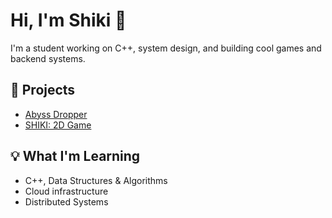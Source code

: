 # Hi, I'm Shiki 👋

I'm a student working on C++, system design, and building cool games and backend systems.

## 🔧 Projects
- [Abyss Dropper](https://github.com/Shiki0/abyss-dropper)
- [SHIKI: 2D Game](https://github.com/Shiki0/shiki)

## 💡 What I'm Learning
- C++, Data Structures & Algorithms
- Cloud infrastructure
- Distributed Systems


<!--
**Shiki0x/Shiki0x** is a ✨ _special_ ✨ repository because its `README.md` (this file) appears on your GitHub profile.

Here are some ideas to get you started:

- 🔭 I’m currently working on ...
- 🌱 I’m currently learning ...
- 👯 I’m looking to collaborate on ...
- 🤔 I’m looking for help with ...
- 💬 Ask me about ...
- 📫 How to reach me: ...
- 😄 Pronouns: ...
- ⚡ Fun fact: ...
-->

